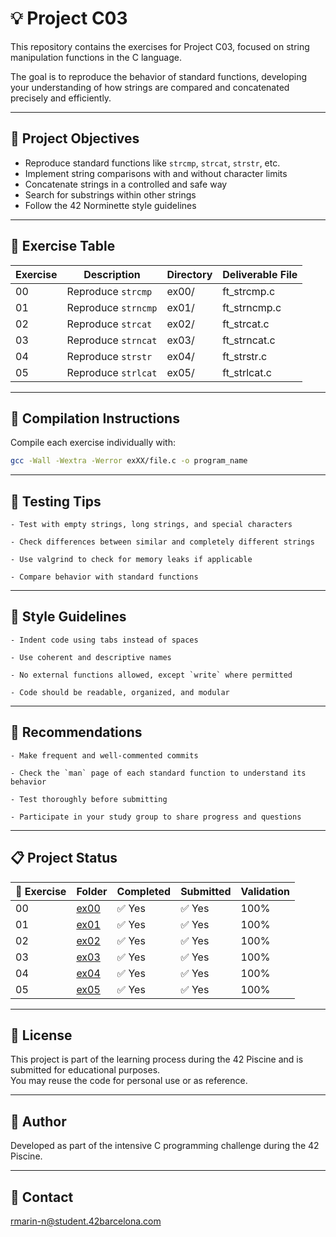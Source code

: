 # 💡 Project C03

This repository contains the exercises for Project C03, focused on string manipulation functions in the C language.

The goal is to reproduce the behavior of standard functions, developing your understanding of how strings are compared and concatenated precisely and efficiently.

---

## 🎯 Project Objectives

- Reproduce standard functions like `strcmp`, `strcat`, `strstr`, etc.  
- Implement string comparisons with and without character limits  
- Concatenate strings in a controlled and safe way  
- Search for substrings within other strings  
- Follow the 42 Norminette style guidelines

---

## 📁 Exercise Table

| Exercise | Description         | Directory | Deliverable File     |
|----------|---------------------|-----------|-----------------------|
| 00       | Reproduce `strcmp`  | ex00/     | ft_strcmp.c           |
| 01       | Reproduce `strncmp` | ex01/     | ft_strncmp.c          |
| 02       | Reproduce `strcat`  | ex02/     | ft_strcat.c           |
| 03       | Reproduce `strncat` | ex03/     | ft_strncat.c          |
| 04       | Reproduce `strstr`  | ex04/     | ft_strstr.c           |
| 05       | Reproduce `strlcat` | ex05/     | ft_strlcat.c          |

---

## 🔧 Compilation Instructions

Compile each exercise individually with:

```bash
gcc -Wall -Wextra -Werror exXX/file.c -o program_name
```


---

## 🧪 Testing Tips

    - Test with empty strings, long strings, and special characters  
    
    - Check differences between similar and completely different strings  
    
    - Use valgrind to check for memory leaks if applicable  
    
    - Compare behavior with standard functions

---

## 📐 Style Guidelines

    - Indent code using tabs instead of spaces  
    
    - Use coherent and descriptive names  
    
    - No external functions allowed, except `write` where permitted  
    
    - Code should be readable, organized, and modular

---

## 📌 Recommendations

    - Make frequent and well-commented commits  
    
    - Check the `man` page of each standard function to understand its behavior  
    
    - Test thoroughly before submitting  
    
    - Participate in your study group to share progress and questions

---

## 📋 Project Status

| 🧩 Exercise | Folder       | Completed | Submitted | Validation |
|-------------|--------------|-----------|-----------|------------|
| 00          | [ex00](./ex00/) | ✅ Yes  | ✅ Yes  | 100%       |
| 01          | [ex01](./ex01/) | ✅ Yes  | ✅ Yes  | 100%       |
| 02          | [ex02](./ex02/) | ✅ Yes  | ✅ Yes  | 100%       |
| 03          | [ex03](./ex03/) | ✅ Yes  | ✅ Yes  | 100%       |
| 04          | [ex04](./ex04/) | ✅ Yes  | ✅ Yes  | 100%       |
| 05          | [ex05](./ex05/) | ✅ Yes  | ✅ Yes  | 100%       |

---

## 📜 License

This project is part of the learning process during the 42 Piscine and is submitted for educational purposes.  
You may reuse the code for personal use or as reference.

---

## 🙋 Author
Developed as part of the intensive C programming challenge during the 42 Piscine.

---

## 📧 Contact
[rmarin-n@student.42barcelona.com](mailto:rmarin-n@student.42barcelona.com)
